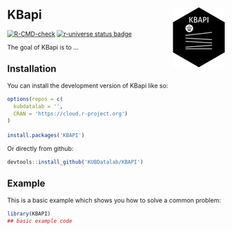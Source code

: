
<!-- README.md is generated from README.Rmd. Please edit that file -->

# KBapi <a href="https://kubdatalab.github.io/KBAPI/"><img src="man/figures/logo.png" align="right" height="139" alt="KBapi website" /></a>

<!-- badges: start -->

[![R-CMD-check](https://github.com/KUBDatalab/KBAPI/actions/workflows/R-CMD-check.yaml/badge.svg)](https://github.com/KUBDatalab/KBAPI/actions/workflows/R-CMD-check.yaml)
[![r-universe status
badge](https://kubdatalab.r-universe.dev/badges/KBapi)](https://kubdatalab.r-universe.dev/KBapi)

<!-- badges: end -->

The goal of KBapi is to …

## Installation

You can install the development version of KBapi like so:

``` r
options(repos = c(
  kubdatalab = '',
  CRAN = 'https://cloud.r-project.org')
)

install.packages('KBAPI')
```

Or directly from github:

``` r
devtools::install_github('KUBDatalab/KBAPI')
```

## Example

This is a basic example which shows you how to solve a common problem:

``` r
library(KBAPI)
## basic example code
```
